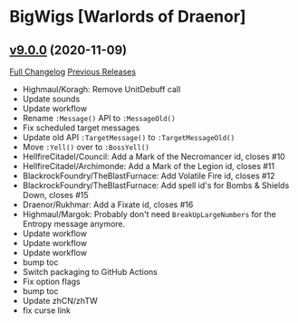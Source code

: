 # BigWigs [Warlords of Draenor]

## [v9.0.0](https://github.com/BigWigsMods/BigWigs_WarlordsOfDraenor/tree/v9.0.0) (2020-11-09)
[Full Changelog](https://github.com/BigWigsMods/BigWigs_WarlordsOfDraenor/compare/v8.0.3...v9.0.0) [Previous Releases](https://github.com/BigWigsMods/BigWigs_WarlordsOfDraenor/releases)

- Highmaul/Koragh: Remove UnitDebuff call  
- Update sounds  
- Update workflow  
- Rename `:Message()` API to `:MessageOld()`  
- Fix scheduled target messages  
- Update old API `:TargetMessage()` to `:TargetMessageOld()`  
- Move `:Yell()` over to `:BossYell()`  
- HellfireCitadel/Council: Add a Mark of the Necromancer id, closes #10  
- HellfireCitadel/Archimonde: Add a Mark of the Legion id, closes #11  
- BlackrockFoundry/TheBlastFurnace: Add Volatile Fire id, closes #12  
- BlackrockFoundry/TheBlastFurnace: Add spell id's for Bombs & Shields Down, closes #15  
- Draenor/Rukhmar: Add a Fixate id, closes #16  
- Highmaul/Margok: Probably don't need `BreakUpLargeNumbers` for the Entropy message anymore.  
- Update workflow  
- Update workflow  
- Update workflow  
- bump toc  
- Switch packaging to GitHub Actions  
- Fix option flags  
- bump toc  
- Update zhCN/zhTW  
- fix curse link  
